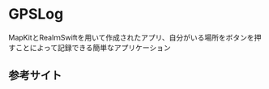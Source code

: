 # GPSLog
MapKitとRealｍSwiftを用いて作成されたアプリ、自分がいる場所をボタンを押すことによって記録できる簡単なアプリケーション

## 参考サイト

[RealmSwiftで簡単なGPSロガー作ってみたのでメモ（Swift 3編）]: (http://blog.koogawa.com/entry/2017/02/06/000000) 

[google]: http://google.com/        "Google"
